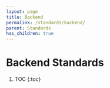 ```yaml
---
layout: page
title: Backend
permalink: /standards/backend/
parent: Standards
has_children: true
---
```


# Backend Standards

1. TOC
{:toc}
